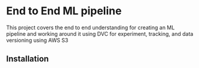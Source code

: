 # End to End ML pipeline
This project covers the end to end understanding for creating an ML pipeline and working around it using DVC for experiment, tracking, and data versioning using AWS S3

## Installation